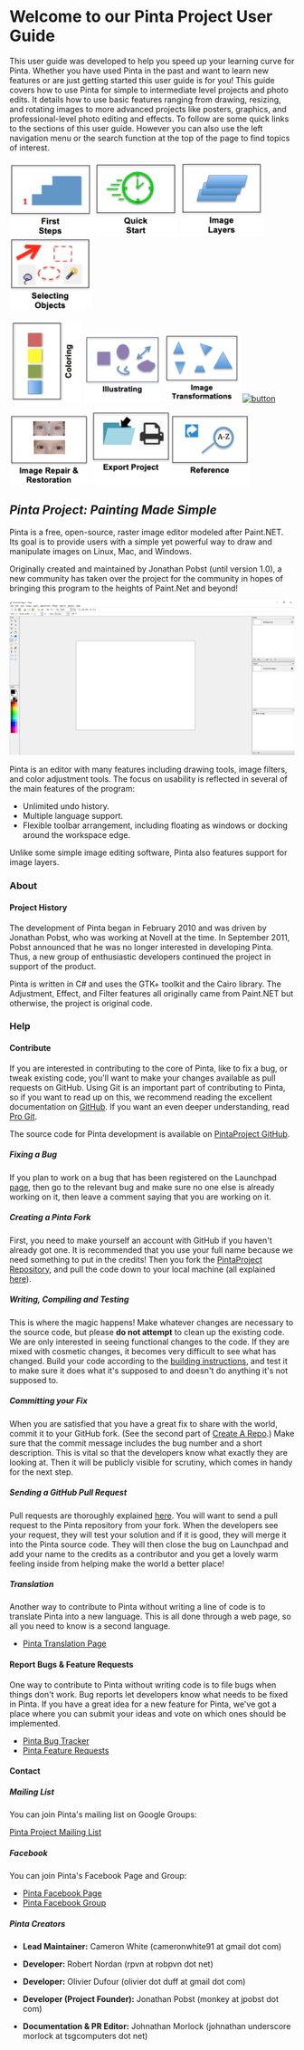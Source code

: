 # __Welcome to our Pinta Project User Guide__ ##
This user guide was developed to help you speed up your learning curve for Pinta. Whether you have used Pinta in the past and want to learn new features or are just getting started this user guide is for you! This guide covers how to use Pinta for simple to intermediate level projects and photo edits. It details how to use basic features ranging from drawing, resizing, and rotating images to more advanced projects like posters, graphics, and professional-level photo editing and effects. To follow are some quick links to the sections of this user guide. However you can also use the left navigation menu or the search function at the top of the page to find topics of interest.


[![button](img/firststepsicon.png)](start.md) [![button](img/quickstarticon.png)](setup.md) [![button](img/imagelayericon.png)](layers.md) [![button](img/selectingobjectsicon.png)](objects.md)

[![button](img/coloringicon.png)](coloringoverview.md) [![button](img/illustratingicon.png)](illustratingoverview.md) [![button](img/imagetransformationsicon.png)](imagetransform.md) [![button](img/imageenhancementscon.png)](color.md)

[![button](img/imagerepairicon.png)](redeye.md) [![button](img/exporticon.png)](save.md)[![button](img/referenceicon.png)](shortcuts.md)



## __*Pinta Project: Painting Made Simple*__

Pinta is a free, open-source, raster image editor modeled after Paint.NET. Its goal is to provide users with a simple yet powerful way to draw and manipulate images on Linux, Mac, and Windows.

Originally created and maintained by Jonathan Pobst (until version 1.0), a new community has taken over the project for the community in hopes of bringing this program to the heights of Paint.Net and beyond!

![Basic Pinta](img/basic.png)

Pinta is an editor with many features including drawing tools, image filters, and color adjustment tools. The focus on usability is reflected in several of the main features of the program:

- Unlimited undo history.
- Multiple language support.
- Flexible toolbar arrangement, including floating as windows or docking around the workspace edge.

Unlike some simple image editing software, Pinta also features support for image layers.

### __About__ ###

#### __Project History__ ####

The development of Pinta began in February 2010 and was driven by Jonathan Pobst, who was working at Novell at the time. In September 2011, Pobst announced that he was no longer interested in developing Pinta. Thus, a new group of enthusiastic developers continued the project in support of the product.

Pinta is written in C# and uses the GTK+ toolkit and the Cairo library. The Adjustment, Effect, and Filter features all originally came from Paint.NET but otherwise, the project is original code.

### __Help__ ###

#### __Contribute__ ####

If you are interested in contributing to the core of Pinta, like to fix a bug, or tweak existing code, you'll want to make your changes available as pull requests on GitHub. Using Git is an important part of contributing to Pinta, so if you want to read up on this, we recommend reading the excellent documentation on [GitHub](https://help.github.com/en). If you want an even deeper understanding, read [Pro Git](http://progit.org/book/).

The source code for Pinta development is available on [PintaProject GitHub](https://github.com/PintaProject/Pinta).

##### Fixing a Bug #####

If you plan to work on a bug that has been registered on the Launchpad [page](https://bugs.launchpad.net/pinta/+bugs), then go to the relevant bug and make sure no one else is already working on it, then leave a comment saying that you are working on it.

##### Creating a Pinta Fork #####

First, you need to make yourself an account with GitHub if you haven't already got one. It is recommended that you use your full name because we need something to put in the credits! Then you fork the [PintaProject Repository](https://github.com/PintaProject/Pinta), and pull the code down to your local machine (all explained [here](http://help.github.com/fork-a-repo/)).

##### Writing, Compiling and Testing #####

This is where the magic happens! Make whatever changes are necessary to the source code, but please __do not attempt__ to clean up the existing code. We are only interested in seeing functional changes to the code. If they are mixed with cosmetic changes, it becomes very difficult to see what has changed. Build your code according to the [building instructions](https://github.com/PintaProject/Pinta/blob/master/readme.md), and test it to make sure it does what it's supposed to and doesn't do anything it's not supposed to.

##### Committing your Fix #####

When you are satisfied that you have a great fix to share with the world, commit it to your GitHub fork. (See the second part of [Create A Repo](http://help.github.com/create-a-repo/).) Make sure that the commit message includes the bug number and a short description. This is vital so that the developers know what exactly they are looking at. Then it will be publicly visible for scrutiny, which comes in handy for the next step.

##### Sending a GitHub Pull Request #####

Pull requests are thoroughly explained [here](http://help.github.com/send-pull-requests/). You will want to send a pull request to the Pinta repository from your fork. When the developers see your request, they will test your solution and if it is good, they will merge it into the Pinta source code. They will then close the bug on Launchpad and add your name to the credits as a contributor and you get a lovely warm feeling inside from helping make the world a better place!

##### Translation #####

Another way to contribute to Pinta without writing a line of code is to translate Pinta into a new language. This is all done through a web page, so all you need to know is a second language.

- [Pinta Translation Page](https://translations.launchpad.net/pinta)

#### __Report Bugs & Feature Requests__ ####

One way to contribute to Pinta without writing code is to file bugs when things don't work. Bug reports let developers know what needs to be fixed in Pinta. If you have a great idea for a new feature for Pinta, we've got a place where you can submit your ideas and vote on which ones should be implemented.

- [Pinta Bug Tracker](https://bugs.launchpad.net/pinta/+bugs)
- [Pinta Feature Requests](https://pinta-project.com/suggestions)

#### __Contact__ ####

##### Mailing List #####

You can join Pinta's mailing list on Google Groups:

[Pinta Project Mailing List](http://groups.google.com/group/pinta?hl=en)

##### Facebook #####

You can join Pinta's Facebook Page and Group:

- [Pinta Facebook Page](http://www.facebook.com/pages/Pinta/249343198437410)
- [Pinta Facebook Group](http://www.facebook.com/groups/198103533589299/)

##### __Pinta Creators__ #####

- __Lead Maintainer:__ Cameron White (cameronwhite91 at gmail dot com)

- __Developer:__ Robert Nordan (rpvn at robpvn dot net)

- __Developer:__ Olivier Dufour (olivier dot duff at gmail dot com)

- __Developer (Project Founder):__ Jonathan Pobst (monkey at jpobst dot com)

- __Documentation & PR Editor:__ Johnathan Morlock (johnathan underscore morlock at tsgcomputers dot net)
